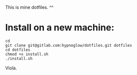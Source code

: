 This is mine dotfiles. ^^

# Install on a new machine:
    
    cd
    git clone git@gitlab.com:hypnoglow/dotfiles.git dotfiles
    cd dotfiles
    chmod +x install.sh
    ./install.sh

Viola.